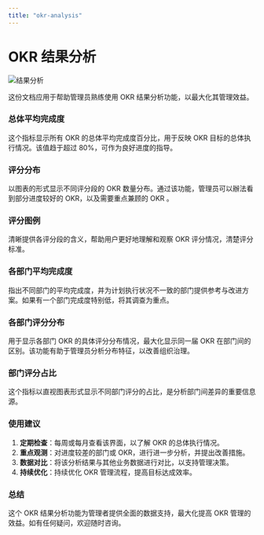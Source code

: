 ```yaml
---
title: "okr-analysis"
---
```


# OKR 结果分析

![结果分析](/images/okr_pic_3.png)

这份文档应用于帮助管理员熟练使用 OKR 结果分析功能，以最大化其管理效益。

### 总体平均完成度

这个指标显示所有 OKR 的总体平均完成度百分比，用于反映 OKR 目标的总体执行情况。该值趋于超过 80%，可作为良好进度的指导。

### 评分分布

以图表的形式显示不同评分段的 OKR 数量分布。通过该功能，管理员可以辦法看到部分进度较好的 OKR，以及需要重点兼顾的 OKR 。

### 评分图例

清晰提供各评分段的含义，帮助用户更好地理解和观察 OKR 评分情况，清楚评分标准。

### 各部门平均完成度

指出不同部门的平均完成度，并为计划执行状况不一致的部门提供参考与改进方案。如果有一个部门完成度特别低，将其调查为重点。

### 各部门评分分布

用于显示各部门 OKR 的具体评分分布情况，最大化显示同一届 OKR 在部门间的区别。该功能有助于管理员分析分布特征，以改善组织治理。

### 部门评分占比

这个指标以直视图表形式显示不同部门评分的占比，是分析部门间差异的重要信息源。

### 使用建议

1. **定期检查**：每周或每月查看该界面，以了解 OKR 的总体执行情况。
2. **重点观测**：对进度较差的部门或 OKR，进行进一步分析，并提出改善措施。
3. **数据对比**：将该分析结果与其他业务数据进行对比，以支持管理决策。
4. **持续优化**：持续优化 OKR 管理流程，提高目标达成效率。

### 总结

这个 OKR 结果分析功能为管理者提供全面的数据支持，最大化提高 OKR 管理的效益。如有任何疑问，欢迎随时咨询。